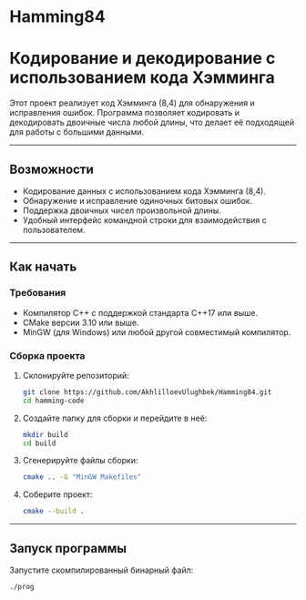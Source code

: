# Hamming84
# Кодирование и декодирование с использованием кода Хэмминга

Этот проект реализует код Хэмминга (8,4) для обнаружения и исправления ошибок. Программа позволяет кодировать и декодировать двоичные числа любой длины, что делает её подходящей для работы с большими данными.

---

## **Возможности**
- Кодирование данных с использованием кода Хэмминга (8,4).
- Обнаружение и исправление одиночных битовых ошибок.
- Поддержка двоичных чисел произвольной длины.
- Удобный интерфейс командной строки для взаимодействия с пользователем.

---

## **Как начать**

### **Требования**
- Компилятор C++ с поддержкой стандарта C++17 или выше.
- CMake версии 3.10 или выше.
- MinGW (для Windows) или любой другой совместимый компилятор.

### **Сборка проекта**
1. Склонируйте репозиторий:
    ```bash
    git clone https://github.com/AkhlilloevUlughbek/Hamming84.git
    cd hamming-code
    ```
2. Создайте папку для сборки и перейдите в неё:
    ```bash
    mkdir build
    cd build
    ```
3. Сгенерируйте файлы сборки:
    ```bash
    cmake .. -G "MinGW Makefiles"
    ```
4. Соберите проект:
    ```bash
    cmake --build .
    ```

---

## **Запуск программы**

Запустите скомпилированный бинарный файл:
```bash
./prog

